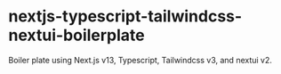 # nextjs-typescript-tailwindcss-nextui-boilerplate
Boiler plate using Next.js v13, Typescript, Tailwindcss v3, and nextui v2.
